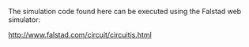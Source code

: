 The simulation code found here can be executed using the Falstad web simulator:

http://www.falstad.com/circuit/circuitjs.html

